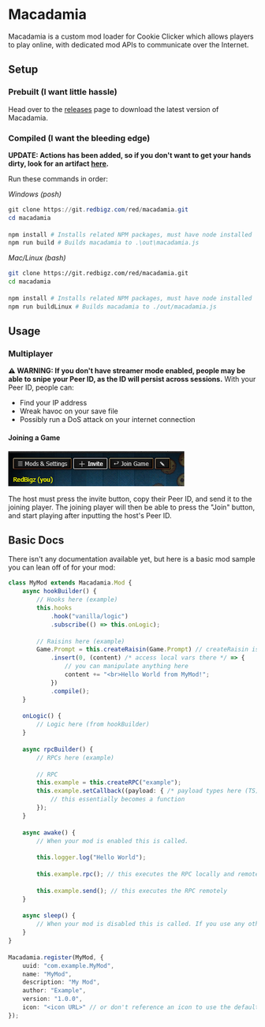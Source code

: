 # Macadamia

Macadamia is a custom mod loader for Cookie Clicker which allows players to play online, with dedicated mod APIs to communicate over the Internet.

## Setup
### Prebuilt (I want little hassle)
Head over to the [releases](https://git.redbigz.com/red/macadamia/releases) page to download the latest version of Macadamia.

### Compiled (I want the bleeding edge)
**UPDATE: Actions has been added, so if you don't want to get your hands dirty, look for an artifact [here](https://git.redbigz.com/red/macadamia/actions).**


Run these commands in order:

*Windows (posh)*
```powershell
git clone https://git.redbigz.com/red/macadamia.git
cd macadamia

npm install # Installs related NPM packages, must have node installed
npm run build # Builds macadamia to .\out\macadamia.js
```

*Mac/Linux (bash)*
```bash
git clone https://git.redbigz.com/red/macadamia.git
cd macadamia

npm install # Installs related NPM packages, must have node installed
npm run buildLinux # Builds macadamia to ./out/macadamia.js
```

## Usage
### Multiplayer
**⚠ WARNING: If you don't have streamer mode enabled, people may be able to snipe your Peer ID, as the ID will persist across sessions.** With your Peer ID, people can:
- Find your IP address
- Wreak havoc on your save file
- Possibly run a DoS attack on your internet connection

#### Joining a Game
![](img/usage1.png)

The host must press the invite button, copy their Peer ID, and send it to the joining player.
The joining player will then be able to press the "Join" button, and start playing after inputting the host's Peer ID.

## Basic Docs
There isn't any documentation available yet, but here is a basic mod sample you can lean off of for your mod:

```ts
class MyMod extends Macadamia.Mod {
    async hookBuilder() {
        // Hooks here (example)
        this.hooks
            .hook("vanilla/logic")
            .subscribe(() => this.onLogic);

        // Raisins here (example)
        Game.Prompt = this.createRaisin(Game.Prompt) // createRaisin is used because Raisin can't be disabled. If a mod is disabled, all raisins made via createRaisin will be disabled.
            .insert(0, (content) /* access local vars there */ => {
                // you can manipulate anything here
                content += "<br>Hello World from MyMod!";
            })
            .compile();
    }

    onLogic() {
        // Logic here (from hookBuilder)
    }

    async rpcBuilder() {
        // RPCs here (example)

        // RPC
        this.example = this.createRPC("example");
        this.example.setCallback((payload: { /* payload types here (TS) */ }) => {
            // this essentially becomes a function
        });
    }

    async awake() {
        // When your mod is enabled this is called.

        this.logger.log("Hello World");

        this.example.rpc(); // this executes the RPC locally and remotely

        this.example.send(); // this executes the RPC remotely
    }

    async sleep() {
        // When your mod is disabled this is called. If you use any other modding APIs make sure you destroy any changes created with them here.
    }
}

Macadamia.register(MyMod, {
    uuid: "com.example.MyMod",
    name: "MyMod",
    description: "My Mod",
    author: "Example",
    version: "1.0.0",
    icon: "<icon URL>" // or don't reference an icon to use the default icon
});
```